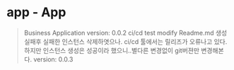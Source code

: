 # app - App
> Business Application
> version: 0.0.2
ci/cd test modify Readme.md 
생성 실패후 실패한 인스턴스 삭제하엿으나. ci/cd 툴에서는 릴리즈가 오류나고 있다. 
하지만 인스턴스 생성은 성공이라 했으니..별다른 변경없이 git버젼만 변경해본다. 
> version: 0.0.3
